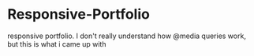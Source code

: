 # Responsive-Portfolio
responsive portfolio. I don't really understand how @media queries work, but this is what i came up with
